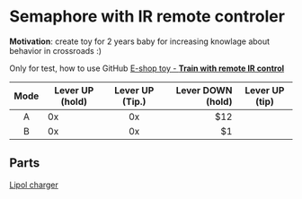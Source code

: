 # Semaphore with IR remote controler

**Motivation**: create toy for 2 years baby for increasing knowlage about behavior in crossroads :)

Only for test, how to use GitHub
[ E-shop toy - **Train with remote IR control**](https://www.lidl-shop.cz/PLAYTIVE-JUNIOR-Vlacek-na-dalkove-ovladani/p100246613)

|  Mode | Lever UP (hold)| Lever UP (Tip.)| Lever DOWN (hold) | Lever UP (tip)|
| :----:  | -------------  |:-------------: | ------:           |  -----        |
| A       | 0x       | 0x       |   $12 |||
| B       | 0x  | 0x       |    $1 |||

## Parts
[Lipol charger](https://www.electroschematics.com/10551/tp4056-lipo-battery-charger-rc-toys/)
